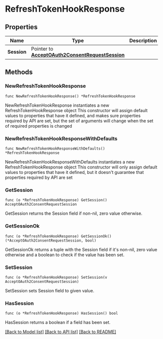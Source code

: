 # RefreshTokenHookResponse

## Properties

| Name        | Type                                                                                     | Description | Notes      |
| ----------- | ---------------------------------------------------------------------------------------- | ----------- | ---------- |
| **Session** | Pointer to [**AcceptOAuth2ConsentRequestSession**](AcceptOAuth2ConsentRequestSession.md) |             | [optional] |

## Methods

### NewRefreshTokenHookResponse

`func NewRefreshTokenHookResponse() *RefreshTokenHookResponse`

NewRefreshTokenHookResponse instantiates a new RefreshTokenHookResponse object
This constructor will assign default values to properties that have it defined,
and makes sure properties required by API are set, but the set of arguments will
change when the set of required properties is changed

### NewRefreshTokenHookResponseWithDefaults

`func NewRefreshTokenHookResponseWithDefaults() *RefreshTokenHookResponse`

NewRefreshTokenHookResponseWithDefaults instantiates a new
RefreshTokenHookResponse object This constructor will only assign default values
to properties that have it defined, but it doesn't guarantee that properties
required by API are set

### GetSession

`func (o *RefreshTokenHookResponse) GetSession() AcceptOAuth2ConsentRequestSession`

GetSession returns the Session field if non-nil, zero value otherwise.

### GetSessionOk

`func (o *RefreshTokenHookResponse) GetSessionOk() (*AcceptOAuth2ConsentRequestSession, bool)`

GetSessionOk returns a tuple with the Session field if it's non-nil, zero value
otherwise and a boolean to check if the value has been set.

### SetSession

`func (o *RefreshTokenHookResponse) SetSession(v AcceptOAuth2ConsentRequestSession)`

SetSession sets Session field to given value.

### HasSession

`func (o *RefreshTokenHookResponse) HasSession() bool`

HasSession returns a boolean if a field has been set.

[[Back to Model list]](../README.md#documentation-for-models)
[[Back to API list]](../README.md#documentation-for-api-endpoints)
[[Back to README]](../README.md)
